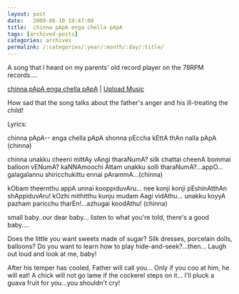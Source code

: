 ```yaml
---
layout: post
date:	2009-08-10 19:47:00
title:  chinna pApA enga chella pApA
tags: [archived-posts]
categories: archives
permalink: /:categories/:year/:month/:day/:title/
---
```

A song that I heard on my parents' old record player on the 78RPM records....


<img style="visibility:hidden;width:0px;height:0px;" border="0" width="0" height="0" src="http://counters.gigya.com/wildfire/IMP/CXNID=2000002.0NXC/bHQ9MTI*OTk*NjcyNTYwOSZwdD*xMjQ5OTQ4MDcwMDYyJnA9MTg1MzkxJmQ9Jm49bGl2ZWpvdXJuYWwmZz*xJm89NGFjMjAwYzkxMDE3NDdjMmE3ZmZlMDZkYjIyYmRmYTAmb2Y9MA==.gif"><lj-embed id="96"/></lj-embed><br><span style="size:0.8em;"><a href="http://www.muziboo.com/deponti/music/chinna-papa-enga-chella-papa">chinna pApA enga chella pApA</a> | <a href="http://www.muziboo.com">Upload Music</a></span>


How sad that the song talks about the father's anger and his ill-treating the child!


Lyrics:


chinna pApA-- enga chella pApA
shonna pEccha kEttA thAn nalla pApA (chinna)

chinna unakku cheeni mittAy vAngi tharaNumA?
silk chattai cheenA bommai balloon vENumA?
kaNNAmoochi Attam unakku solli tharaNumA?...appO...
galagalannu shiricchukittu ennai pArammA...(chinna)

kObam theernthu appA unnai kooppiduvAru...
nee konji konji pEshinAtthAn shAppiduvAru!
kOzhi mithitthu kunju mudam Aagi vidAthu...
unakku koyyA pazham paricchu tharEn!...azhugai koodAthu! (chinna)


small baby..our dear baby...
listen to what you're told, there's a good baby....

Does the little you want sweets made of sugar?
Silk dresses, porcelain dolls, balloons?
Do you want to learn how to play hide-and-seek?...then...
Laugh out loud and look at me, baby!


After his temper has cooled, Father will call you...
Only if you coo at him, he will eat!
A chick will not go lame if the cockerel steps on it...
I'll pluck a guava fruit for you...you shouldn't cry!
